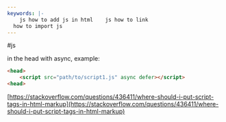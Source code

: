 ```yaml
---
keywords: |-
  	js how to add js in html  	js how to link
  how to import js
---
```

#js 

in the head with async, example:
```html
<head>
	<script src="path/to/script1.js" async defer></script>
<head>
```

[https://stackoverflow.com/questions/436411/where-should-i-put-script-tags-in-html-markup](https://stackoverflow.com/questions/436411/where-should-i-put-script-tags-in-html-markup)